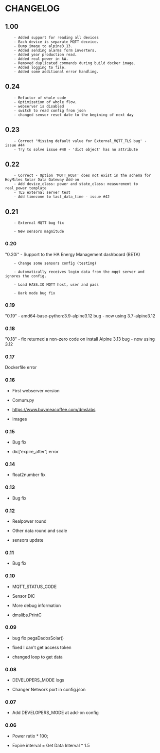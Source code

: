 # CHANGELOG

## 1.00

        - Added support for reading all devices
        - Each device is separate MQTT decvice.
        - Bump image to alpine3.13.
        - Added sending alarms form inverters.
        - Added year production read.
        - Added real power in kW.
        - Removed duplicated commands during build docker image.
        - Added logging to file.
        - Added some additional error handling.

## 0.24

        - Refactor of whole code
        - Optimization of whole flow.
        - webserver is disabled
        - switch to read config from json
        - changed sensor reset date to the begining of next day

## 0.23

        - Correct "Missing default value for External_MQTT_TLS bug' - issue #44
        - Try to solve issue #40 - 'dict object' has no attribute

## 0.22

        - Correct - Option 'MQTT_HOST' does not exist in the schema for HoyMiles Solar Data Gateway Add-on
        - Add device_class: power and state_class: measurement to real_power template
        - TLS external server test
        - Add timezone to last_data_time - issue #42

## 0.21

        - External MQTT bug fix
  
        - New sensors magnitude

### 0.20

"0.20i" - Support to the HA Energy Management dashboard (BETA)

        - Change some sensors config (testing)
  
        - Automatically receives login data from the mqqt server and ignores the config.
  
        - Load HASS.IO MQTT host, user and pass
  
        - Dark mode bug fix

### 0.19

"0.19" - amd64-base-python:3.9-alpine3.12 bug - now using 3.7-alpine3.12

### 0.18

"0.18" - fix returned a non-zero code on install
       Alpine 3.13 bug - now using 3.12

### 0.17

Dockerfile error

### 0.16

- First webserver version
  
- Comum.py
  
- https://www.buymeacoffee.com/dmslabs
  
- Images

### 0.15

- Bug fix
  
- dic['expire_after'] error

### 0.14
- float2number fix

### 0.13
- Bug fix

### 0.12
- Realpower round
  
- Other data round and scale
  
- sensors update

### 0.11
- Bug fix

### 0.10
- MQTT_STATUS_CODE
  
- Sensor DIC
  
- More debug information
  
- dmslibs.PrintC

### 0.09

- bug fix pegaDadosSolar()
  
- fixed I can't get access token
  
- changed loop to get data

### 0.08 

- DEVELOPERS_MODE logs
  
- Changer Network port in config.json

### 0.07 

- Add DEVELOPERS_MODE at add-on config

### 0.06 

- Power ratio * 100;
  
- Expire interval = Get Data Interval * 1.5
